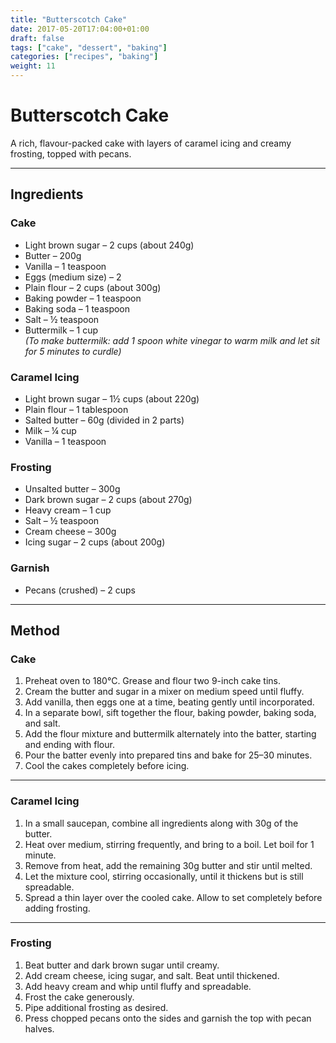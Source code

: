 ```yaml
---
title: "Butterscotch Cake"
date: 2017-05-20T17:04:00+01:00
draft: false
tags: ["cake", "dessert", "baking"]
categories: ["recipes", "baking"]
weight: 11
---
```


# Butterscotch Cake

A rich, flavour-packed cake with layers of caramel icing and creamy frosting, topped with pecans.

---

## Ingredients

### Cake
- Light brown sugar – 2 cups (about 240g)  
- Butter – 200g  
- Vanilla – 1 teaspoon  
- Eggs (medium size) – 2  
- Plain flour – 2 cups (about 300g)  
- Baking powder – 1 teaspoon  
- Baking soda – 1 teaspoon  
- Salt – ½ teaspoon  
- Buttermilk – 1 cup  
  *(To make buttermilk: add 1 spoon white vinegar to warm milk and let sit for 5 minutes to curdle)*

### Caramel Icing
- Light brown sugar – 1½ cups (about 220g)  
- Plain flour – 1 tablespoon  
- Salted butter – 60g (divided in 2 parts)  
- Milk – ¼ cup  
- Vanilla – 1 teaspoon  

### Frosting
- Unsalted butter – 300g  
- Dark brown sugar – 2 cups (about 270g)  
- Heavy cream – 1 cup  
- Salt – ½ teaspoon  
- Cream cheese – 300g  
- Icing sugar – 2 cups (about 200g)  

### Garnish
- Pecans (crushed) – 2 cups  

---

## Method

### Cake

1. Preheat oven to 180°C. Grease and flour two 9-inch cake tins.  
2. Cream the butter and sugar in a mixer on medium speed until fluffy.  
3. Add vanilla, then eggs one at a time, beating gently until incorporated.  
4. In a separate bowl, sift together the flour, baking powder, baking soda, and salt.  
5. Add the flour mixture and buttermilk alternately into the batter, starting and ending with flour.  
6. Pour the batter evenly into prepared tins and bake for 25–30 minutes.  
7. Cool the cakes completely before icing.

---

### Caramel Icing

1. In a small saucepan, combine all ingredients along with 30g of the butter.  
2. Heat over medium, stirring frequently, and bring to a boil. Let boil for 1 minute.  
3. Remove from heat, add the remaining 30g butter and stir until melted.  
4. Let the mixture cool, stirring occasionally, until it thickens but is still spreadable.  
5. Spread a thin layer over the cooled cake. Allow to set completely before adding frosting.

---

### Frosting

1. Beat butter and dark brown sugar until creamy.  
2. Add cream cheese, icing sugar, and salt. Beat until thickened.  
3. Add heavy cream and whip until fluffy and spreadable.  
4. Frost the cake generously.  
5. Pipe additional frosting as desired.  
6. Press chopped pecans onto the sides and garnish the top with pecan halves.
